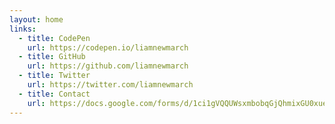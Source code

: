 ```yaml
---
layout: home
links:
  - title: CodePen
    url: https://codepen.io/liamnewmarch
  - title: GitHub
    url: https://github.com/liamnewmarch
  - title: Twitter
    url: https://twitter.com/liamnewmarch
  - title: Contact
    url: https://docs.google.com/forms/d/1ci1gVQQUWsxmbobqGjQhmixGU0xueLBwNHUpPPeKFc8
---
```

